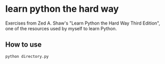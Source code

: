 # learn python the hard way
Exercises from Zed A. Shaw's "Learn Python the Hard Way Third Edition", one of the resources used by myself to learn Python.
## How to use

```shell
python directory.py
```